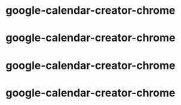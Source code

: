 # google-calendar-creator-chrome
# google-calendar-creator-chrome
# google-calendar-creator-chrome
# google-calendar-creator-chrome
